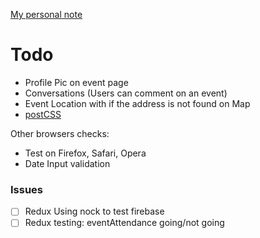 [My personal note](https://gist.github.com/yhagio/419af7f29920ed71515708bf16c6d981)

# Todo
- Profile Pic on event page
- Conversations (Users can comment on an event)
- Event Location with if the address is not found on Map
- [postCSS](https://github.com/postcss/postcss)

Other browsers checks:
- Test on Firefox, Safari, Opera
- Date Input validation

### Issues
- [ ] Redux Using nock to test firebase
- [ ] Redux testing: eventAttendance going/not going